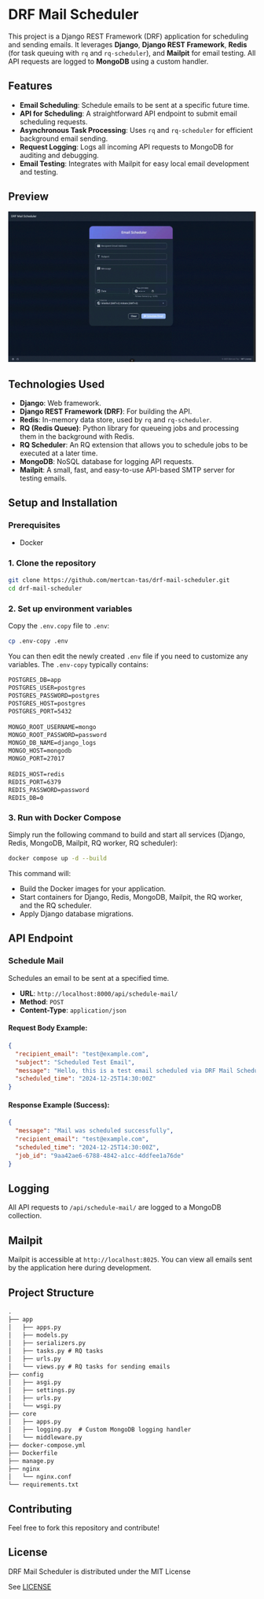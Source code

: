 # DRF Mail Scheduler

This project is a Django REST Framework (DRF) application for scheduling and sending emails. It leverages **Django**, **Django REST Framework**, **Redis** (for task queuing with `rq` and `rq-scheduler`), and **Mailpit** for email testing. All API requests are logged to **MongoDB** using a custom handler.

## Features

* **Email Scheduling**: Schedule emails to be sent at a specific future time.
* **API for Scheduling**: A straightforward API endpoint to submit email scheduling requests.
* **Asynchronous Task Processing**: Uses `rq` and `rq-scheduler` for efficient background email sending.
* **Request Logging**: Logs all incoming API requests to MongoDB for auditing and debugging.
* **Email Testing**: Integrates with Mailpit for easy local email development and testing.


## Preview

![](https://raw.githubusercontent.com/mertcan-tas/drf-mail-scheduler/refs/heads/master/client/public/preview.gif)

## Technologies Used

* **Django**: Web framework.
* **Django REST Framework (DRF)**: For building the API.
* **Redis**: In-memory data store, used by `rq` and `rq-scheduler`.
* **RQ (Redis Queue)**: Python library for queueing jobs and processing them in the background with Redis.
* **RQ Scheduler**: An RQ extension that allows you to schedule jobs to be executed at a later time.
* **MongoDB**: NoSQL database for logging API requests.
* **Mailpit**: A small, fast, and easy-to-use API-based SMTP server for testing emails.

## Setup and Installation

### Prerequisites

* Docker

### 1. Clone the repository

```bash
git clone https://github.com/mertcan-tas/drf-mail-scheduler.git
cd drf-mail-scheduler
```

### 2. Set up environment variables

Copy the `.env.copy` file to `.env`:

```bash
cp .env-copy .env
```

You can then edit the newly created `.env` file if you need to customize any variables. The `.env-copy` typically contains:

```
POSTGRES_DB=app
POSTGRES_USER=postgres
POSTGRES_PASSWORD=postgres
POSTGRES_HOST=postgres 
POSTGRES_PORT=5432
 
MONGO_ROOT_USERNAME=mongo
MONGO_ROOT_PASSWORD=password
MONGO_DB_NAME=django_logs
MONGO_HOST=mongodb    
MONGO_PORT=27017

REDIS_HOST=redis       
REDIS_PORT=6379
REDIS_PASSWORD=password
REDIS_DB=0
```

### 3. Run with Docker Compose

Simply run the following command to build and start all services (Django, Redis, MongoDB, Mailpit, RQ worker, RQ scheduler):

```bash
docker compose up -d --build
```

This command will:
* Build the Docker images for your application.
* Start containers for Django, Redis, MongoDB, Mailpit, the RQ worker, and the RQ scheduler.
* Apply Django database migrations.

## API Endpoint

### Schedule Mail

Schedules an email to be sent at a specified time.

* **URL**: `http://localhost:8000/api/schedule-mail/`
* **Method**: `POST`
* **Content-Type**: `application/json`

#### Request Body Example:

```json
{
  "recipient_email": "test@example.com",
  "subject": "Scheduled Test Email",
  "message": "Hello, this is a test email scheduled via DRF Mail Scheduler!",
  "scheduled_time": "2024-12-25T14:30:00Z"
}
```

#### Response Example (Success):

```json
{
  "message": "Mail was scheduled successfully",
  "recipient_email": "test@example.com",
  "scheduled_time": "2024-12-25T14:30:00Z",
  "job_id": "9aa42ae6-6788-4842-a1cc-4ddfee1a76de"
}
```

## Logging

All API requests to `/api/schedule-mail/` are logged to a MongoDB collection.

## Mailpit

Mailpit is accessible at `http://localhost:8025`. You can view all emails sent by the application here during development.

## Project Structure

```
.
├── app
│   ├── apps.py
│   ├── models.py
│   ├── serializers.py
│   ├── tasks.py # RQ tasks
│   ├── urls.py
│   └── views.py # RQ tasks for sending emails
├── config
│   ├── asgi.py
│   ├── settings.py
│   ├── urls.py
│   └── wsgi.py
├── core
│   ├── apps.py
│   ├── logging.py  # Custom MongoDB logging handler
│   └── middleware.py
├── docker-compose.yml
├── Dockerfile
├── manage.py
├── nginx
│   └── nginx.conf
└── requirements.txt
```

## Contributing

Feel free to fork this repository and contribute!

## License

DRF Mail Scheduler is distributed under the MIT License

See [LICENSE](/LICENSE)
